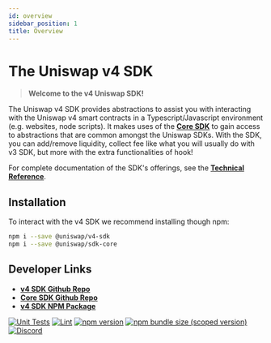 ```yaml
---
id: overview
sidebar_position: 1
title: Overview
---
```


# The Uniswap v4 SDK

> **Welcome to the v4 Uniswap SDK!**

The Uniswap v4 SDK provides abstractions to assist you with interacting with the Uniswap v4 smart contracts in a Typescript/Javascript environment (e.g. websites, node scripts). It makes uses of the [**Core SDK**](../core/overview.md) to gain access to abstractions that are common amongst the Uniswap SDKs. With the SDK, you can add/remove liquidity, collect fee like what you will usually do with v3 SDK, but more with the extra functionalities of hook!

For complete documentation of the SDK's offerings, see the [**Technical Reference**](./reference/overview.md).

## Installation

To interact with the v4 SDK we recommend installing though npm:

```bash
npm i --save @uniswap/v4-sdk
npm i --save @uniswap/sdk-core
```

## Developer Links

- [**v4 SDK Github Repo**](https://github.com/Uniswap/sdks/tree/main/sdks/v4-sdk)
- [**Core SDK Github Repo**](https://github.com/Uniswap/sdk-core)
- [**v4 SDK NPM Package**](https://www.npmjs.com/package/@uniswap/v4-sdk)

[![Unit Tests](https://github.com/Uniswap/uniswap-v3-sdk/workflows/Unit%20Tests/badge.svg)](https://github.com/Uniswap/sdks/actions?query=workflow%3A%22%22Code+Quality+Checks%22%22++)
[![Lint](https://github.com/Uniswap/uniswap-v3-sdk/workflows/Lint/badge.svg)](https://github.com/Uniswap/sdks/actions?query=workflow%3A%22%22Code+Quality+Checks%22%22++)
[![npm version](https://img.shields.io/npm/v/@uniswap/v4-sdk/latest.svg)](https://www.npmjs.com/package/@uniswap/v4-sdk/v/latest)
[![npm bundle size (scoped version)](https://img.shields.io/bundlephobia/minzip/@uniswap/v4-sdk/latest.svg)](https://bundlephobia.com/result?p=@uniswap/v4-sdk@latest)
[![Discord](https://img.shields.io/badge/discord-join%20chat-blue.svg)](https://discord.com/channels/597638925346930701/607978109089611786)
